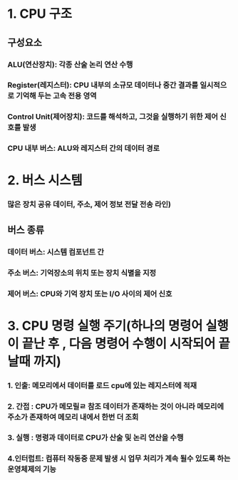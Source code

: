 # 1. CPU 구조
## 구성요소
### ALU(연산장치): 각종 산술 논리 연산 수행
### Register(레지스터): CPU 내부의 소규모 데이터나 중간 결과를 일시적으로 기억해 두는 고속 전용 영역
### Control Unit(제어장치): 코드를 해석하고, 그것을 실행하기 위한 제어 신호를 발생
### CPU 내부 버스: ALU와 레지스터 간의 데이터 경로

# 2. 버스 시스템
### 많은 장치 공유 데이터, 주소, 제어 정보 전달 전송 라인)
## 버스 종류
### 데이터 버스: 시스템 컴포넌트 간
### 주소 버스: 기억장소의 위치 또는 장치 식별을 지정
### 제어 버스: CPU와 기억 장치 또는 I/O 사이의 제어 신호
# 3. CPU 명령 실행 주기(하나의 명령어 실행이 끝난 후 , 다음 명령어 수행이 시작되어 끝날때 까지)
### 1. 인출: 메모리에서 데이터를 로드 cpu에 있는 레지스터에 적재
### 2. 간접 : CPU가 메모릴ㄹ 참조 데이터가 존재하는 것이 아니라 메모리에 주소가 존재하여 메모리 내에서 한번 더 조회
### 3. 실행  : 명령과 데이터로 CPU가 산술 및 논리 연산을 수행
### 4.인터럽트: 컴퓨터 작동중 문제 발생 시 업무 처리가 계속 될수 있도록 하는 운영체제의 기능


